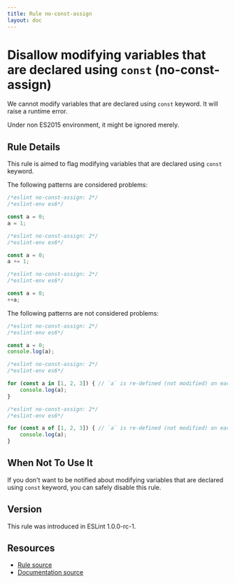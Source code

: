 ```yaml
---
title: Rule no-const-assign
layout: doc
---
```

<!-- Note: No pull requests accepted for this file. See README.md in the root directory for details. -->

# Disallow modifying variables that are declared using `const` (no-const-assign)

We cannot modify variables that are declared using `const` keyword.
It will raise a runtime error.

Under non ES2015 environment, it might be ignored merely.

## Rule Details

This rule is aimed to flag modifying variables that are declared using `const` keyword.

The following patterns are considered problems:

```js
/*eslint no-const-assign: 2*/
/*eslint-env es6*/

const a = 0;
a = 1;
```

```js
/*eslint no-const-assign: 2*/
/*eslint-env es6*/

const a = 0;
a += 1;
```

```js
/*eslint no-const-assign: 2*/
/*eslint-env es6*/

const a = 0;
++a;
```

The following patterns are not considered problems:

```js
/*eslint no-const-assign: 2*/
/*eslint-env es6*/

const a = 0;
console.log(a);
```

```js
/*eslint no-const-assign: 2*/
/*eslint-env es6*/

for (const a in [1, 2, 3]) { // `a` is re-defined (not modified) on each loop step.
    console.log(a);
}
```

```js
/*eslint no-const-assign: 2*/
/*eslint-env es6*/

for (const a of [1, 2, 3]) { // `a` is re-defined (not modified) on each loop step.
    console.log(a);
}
```

## When Not To Use It

If you don't want to be notified about modifying variables that are declared using `const` keyword, you can safely disable this rule.

## Version

This rule was introduced in ESLint 1.0.0-rc-1.

## Resources

* [Rule source](https://github.com/eslint/eslint/tree/master/lib/rules/no-const-assign.js)
* [Documentation source](https://github.com/eslint/eslint/tree/master/docs/rules/no-const-assign.md)
